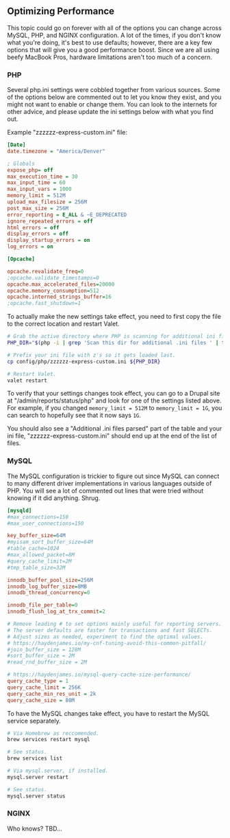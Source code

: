 ## Optimizing Performance

This topic could go on forever with all of the options you can change across MySQL, PHP, and NGINX configuration. A lot of the times, if you don't know what you're doing, it's best to use defaults; however, there are a key few options that will give you a good performance boost. Since we are all using beefy MacBook Pros, hardware limitations aren't too much of a concern.

### PHP

Several php.ini settings were cobbled together from various sources. Some of the options below are commented out to let you know they exist, and you might not want to enable or change them. You can look to the internets for other advice, and please update the ini settings below with what you find out.

Example "zzzzzz-express-custom.ini" file:

```ini
[Date]
date.timezone = "America/Denver"

; Globals
expose_php= off
max_execution_time = 30
max_input_time = 60
max_input_vars = 1000
memory_limit = 512M
upload_max_filesize = 256M
post_max_size = 256M
error_reporting = E_ALL & ~E_DEPRECATED
ignore_repeated_errors = off
html_errors = off
display_errors = off
display_startup_errors = on
log_errors = on

[Opcache]

opcache.revalidate_freq=0
;opcache.validate_timestamps=0
opcache.max_accelerated_files=20000
opcache.memory_consumption=512
opcache.interned_strings_buffer=16
;opcache.fast_shutdown=1
```

To actually make the new settings take effect, you need to first copy the file to the correct location and restart Valet.

```bash
# Grab the active directory where PHP is scanning for additional ini files.
PHP_DIR="$(php -i | grep 'Scan this dir for additional .ini files ' | tr -d '[:space:]'  | cut -d'>' -f2)"

# Prefix your ini file with z's so it gets loaded last.
cp config/php/zzzzzz-express-custom.ini ${PHP_DIR}

# Restart Valet.
valet restart
```

To verify that your settings changes took effect, you can go to a Drupal site at "/admin/reports/status/php" and look for one of the settings listed above. For example, if you changed `memory_limit = 512M` to `memory_limit = 1G`, you can search to hopefully see that it now says `1G`.

You should also see a "Additional .ini files parsed" part of the table and your ini file, "zzzzzz-express-custom.ini" should end up at the end of the list of files.

### MySQL

The MySQL configuration is trickier to figure out since MySQL can connect to many different driver implementations in various languages outside of PHP. You will see a lot of commented out lines that were tried without knowing if it did anything. Shrug.

```ini
[mysqld]
#max_connections=150
#max_user_connections=150

key_buffer_size=64M
#myisam_sort_buffer_size=64M
#table_cache=1024
#max_allowed_packet=8M
#query_cache_limit=2M
#tmp_table_size=32M

innodb_buffer_pool_size=256M
innodb_log_buffer_size=8MB
innodb_thread_concurrency=0

innodb_file_per_table=0
innodb_flush_log_at_trx_commit=2

# Remove leading # to set options mainly useful for reporting servers.
# The server defaults are faster for transactions and fast SELECTs.
# Adjust sizes as needed, experiment to find the optimal values.
# https://haydenjames.io/my-cnf-tuning-avoid-this-common-pitfall/
#join_buffer_size = 128M
#sort_buffer_size = 2M
#read_rnd_buffer_size = 2M

# https://haydenjames.io/mysql-query-cache-size-performance/
query_cache_type = 1
query_cache_limit = 256K
query_cache_min_res_unit = 2k
query_cache_size = 80M
```

To have the MySQL changes take effect, you have to restart the MySQL service separately. 

```bash
# Via Homebrew as reccomended.
brew services restart mysql

# See status.
brew services list

# Via mysql.server, if installed.
mysql.server restart

# See status.
mysql.server status
```

### NGINX

Who knows? TBD...
